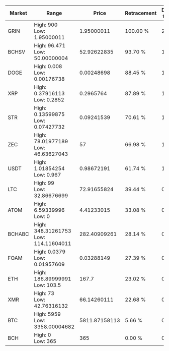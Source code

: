 | Market | Range | Price| Retracement | Doubles to 50% |
| --- | --- | --- | --- | --- |
| GRIN | High: 900<br />Low: 1.95000011 | 1.95000011 | 100.00 % | 231.27 |
| BCHSV | High: 96.471<br />Low: 50.00000004 | 52.92622835 | 93.70 % | 1.38 |
| DOGE | High: 0.008<br />Low: 0.00176738 | 0.00248698 | 88.45 % | 1.96 |
| XRP | High: 0.37916113<br />Low: 0.2852 | 0.2965764 | 87.89 % | 1.12 |
| STR | High: 0.13599875<br />Low: 0.07427732 | 0.09241539 | 70.61 % | 1.14 |
| ZEC | High: 78.01977189<br />Low: 46.63627043 | 57 | 66.98 % | 1.09 |
| USDT | High: 1.01854254<br />Low: 0.967 | 0.98672191 | 61.74 % | 1.01 |
| LTC | High: 99<br />Low: 32.86676699 | 72.91655824 | 39.44 % | 0.00 |
| ATOM | High: 6.59339996<br />Low: 0 | 4.41233015 | 33.08 % | 0.00 |
| BCHABC | High: 348.31261753<br />Low: 114.11604011 | 282.40909261 | 28.14 % | 0.00 |
| FOAM | High: 0.0379<br />Low: 0.01957609 | 0.03288149 | 27.39 % | 0.00 |
| ETH | High: 186.89999991<br />Low: 103.5 | 167.7 | 23.02 % | 0.00 |
| XMR | High: 73<br />Low: 42.76316132 | 66.14260111 | 22.68 % | 0.00 |
| BTC | High: 5959<br />Low: 3358.00004682 | 5811.87158113 | 5.66 % | 0.00 |
| BCH | High: 0<br />Low: 365 | 365 | 0.00 % | 0.00 |
